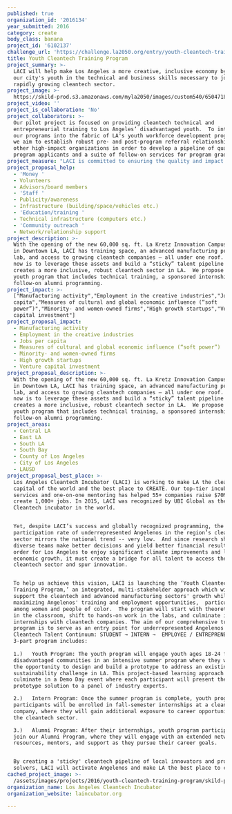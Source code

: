 ```yaml
---
published: true
organization_id: '2016134'
year_submitted: 2016
category: create
body_class: banana
project_id: '6102137'
challenge_url: 'https://challenge.la2050.org/entry/youth-cleantech-training-program'
title: Youth Cleantech Training Program
project_summary: >-
  LACI will help make Los Angeles a more creative, inclusive economy by training
  our city's youth in the technical and business skills necessary to join LA’s
  rapidly growing cleantech sector.
project_image: >-
  https://skild-prod.s3.amazonaws.com/myla2050/images/custom540/6504718986741-team91.jpg
project_video: ''
project_is_collaboration: 'No'
project_collaborators: >-
  Our pilot project is focused on providing cleantech technical and
  entrepreneurial training to Los Angeles’ disadvantaged youth.  To integrate
  our programs into the fabric of LA's youth workforce development programming,
  we aim to establish robust pre- and post-program referral relationships with
  other high-impact organizations in order to develop a pipeline of qualified
  program applicants and a suite of follow-on services for program graduates.
project_measure: "LACI is committed to ensuring the quality and impact of our 'Youth Cleantech Training Program' and will measure our success through the following metrics:\n* Youth Program:\no\tNumber of students participating in the Youth Program\no\tStudents’ ability to demonstrate a deeper understanding of the cleantech sector \no\tStudents’ ability to design a working prototype and present their solution to a panel of industry experts\n* Intern Program:\no\tNumber of students placed in internships in the cleantech sector\no\tFeedback from Interns and cleantech companies at the conclusion of the internship placement\no\tPercent of interns who continue in the cleantech sector beyond their initial fall semester internship\n* Alumni Program:\no\tLevel of alumni engagement with the LACI network after the completion of their internship\no\tNumber of alumni who convert from INTERN → EMPLOYEE or from INTERN →  ENTREPRENEUR (long-term goal)\n\nIn addition to the CREATE impact metrics checked above, we would like to offer a method to quantify LA’s “Measures of cultural and global economic influence (‘soft power’).” After years of positioning LA as a global cleantech hub, we believe our proposal will support LA’s ascent in “soft power”, which can be quantified by measuring: (1) the vibrancy of the region’s cleantech ecosystem, (2) the regional interaction between domestic and international cleantech players, and (3) LA’s attractiveness and convening power as a global influencer."
project_proposal_help:
  - 'Money '
  - Volunteers
  - Advisors/board members
  - 'Staff '
  - Publicity/awareness
  - Infrastructure (building/space/vehicles etc.)
  - 'Education/training '
  - Technical infrastructure (computers etc.)
  - 'Community outreach '
  - Network/relationship support
project_description: >-
  With the opening of the new 60,000 sq. ft. La Kretz Innovation Campus located
  in Downtown LA, LACI has training space, an advanced manufacturing prototyping
  lab, and access to growing cleantech companies – all under one roof. Our focus
  now is to leverage these assets and build a “sticky” talent pipeline that
  creates a more inclusive, robust cleantech sector in LA.  We propose a summer
  youth program that includes technical training, a sponsored internship, and
  follow-on alumni programming.
project_impact: >-
  ["Manufacturing activity","Employment in the creative industries","Jobs per
  capita","Measures of cultural and global economic influence (“soft
  power”)","Minority- and women-owned firms","High growth startups","Venture
  capital investment"]
project_proposal_impact:
  - Manufacturing activity
  - Employment in the creative industries
  - Jobs per capita
  - Measures of cultural and global economic influence (“soft power”)
  - Minority- and women-owned firms
  - High growth startups
  - Venture capital investment
project_proposal_description: >-
  With the opening of the new 60,000 sq. ft. La Kretz Innovation Campus located
  in Downtown LA, LACI has training space, an advanced manufacturing prototyping
  lab, and access to growing cleantech companies – all under one roof. Our focus
  now is to leverage these assets and build a “sticky” talent pipeline that
  creates a more inclusive, robust cleantech sector in LA.  We propose a summer
  youth program that includes technical training, a sponsored internship, and
  follow-on alumni programming.
project_areas:
  - Central LA
  - East LA
  - South LA
  - South Bay
  - County of Los Angeles
  - City of Los Angeles
  - LAUSD
project_proposal_best_place: >-
  Los Angeles Cleantech Incubator (LACI) is working to make LA the cleantech
  capital of the world and the best place to CREATE. Our top-tier incubator
  services and one-on-one mentoring has helped 55+ companies raise $70M+ and
  create 1,000+ jobs. In 2015, LACI was recognized by UBI Global as the #1
  Cleantech incubator in the world.


  Yet, despite LACI’s success and globally recognized programming, the
  participation rate of underrepresented Angelenos in the region’s cleantech
  sector mirrors the national trend -- very low.  And since research shows more
  diverse teams make better decisions and yield better financial results, in
  order for Los Angeles to enjoy significant climate improvements and long-term
  economic growth, it must create a bridge for all talent to access the
  cleantech sector and spur innovation.


  To help us achieve this vision, LACI is launching the ‘Youth Cleantech
  Training Program,’ an integrated, multi-stakeholder approach which will
  support the cleantech and advanced manufacturing sectors' growth while
  maximizing Angelenos' training and employment opportunities,  particularly
  among women and people of color.  The program will start with theoretical work
  in the classroom, shift to hands-on work in the labs, and culminate in
  internships with cleantech companies. The aim of our comprehensive training
  program is to serve as an entry point for underrepresented Angelenos into the
  Cleantech Talent Continuum: STUDENT → INTERN →  EMPLOYEE / ENTREPRENEUR.  The
  3-part program includes:
   
  1.)   Youth Program: The youth program will engage youth ages 18-24 from
  disadvantaged communities in an intensive summer program where they will have
  the opportunity to design and build a prototype to address an existing
  sustainability challenge in LA. This project-based learning approach will
  culminate in a Demo Day event where each participant will present their
  prototype solution to a panel of industry experts.

  2.)   Intern Program: Once the summer program is complete, youth program
  participants will be enrolled in fall-semester internships at a cleantech
  company, where they will gain additional exposure to career opportunities in
  the cleantech sector.

  3.)   Alumni Program: After their internships, youth program participants will
  join our Alumni Program, where they will engage with an extended network of
  resources, mentors, and support as they pursue their career goals.


  By creating a 'sticky' cleantech pipeline of local innovators and problem
  solvers, LACI will activate Angelenos and make LA the best place to create.
cached_project_image: >-
  /assets/images/projects/2016/youth-cleantech-training-program/skild-prod.s3.amazonaws.com/myla2050/images/custom540/6504718986741-team91.jpg
organization_name: Los Angeles Cleantech Incubator
organization_website: laincubator.org

---
```

